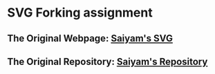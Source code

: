 # SVG Forking assignment
## The Original Webpage: [Saiyam's SVG](http://i6.cims.nyu.edu/~sk5978/drawing/assignment2/index.html)
## The Original Repository: [Saiyam's Repository](https://github.com/saiyamkumar23/SVG)
